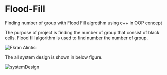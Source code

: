 # Flood-Fill
Finding number of group with Flood Fill algrotihm using c++ in OOP concept


The purpose of project is finding the number of group that consist of black cells. Flood fill algorithm is used to find number the number of 
group.


![Ekran Alıntısı](https://user-images.githubusercontent.com/47758157/64341810-d50d5700-cff1-11e9-9eb5-360bb67508ab.PNG)


The all system design is shown in below figure.


![systemDesign](https://user-images.githubusercontent.com/47758157/64342222-b78cbd00-cff2-11e9-8d38-109bb58b261a.PNG)

